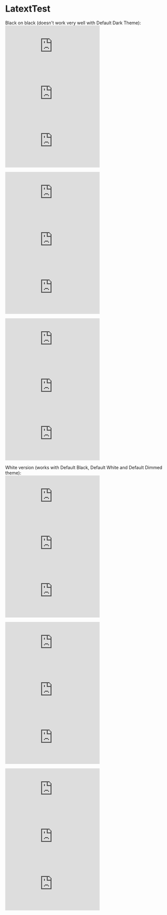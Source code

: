 # LatextTest

Black on black (doesn't work very well with Default Dark Theme):  
![equation](http://latex.codecogs.com/gif.latex?O_t%3D%5Ctext%20%7B%20Onset%20event%20at%20time%20bin%20%7D%20t)  
![equation](http://latex.codecogs.com/gif.latex?s%3D%5Ctext%20%7B%20sensor%20reading%20%7D)  
![equation](http://latex.codecogs.com/gif.latex?P%28s%20%7C%20O_t%20%29%3D%5Ctext%20%7B%20Probability%20of%20a%20sensor%20reading%20value%20when%20sleep%20onset%20is%20observed%20at%20a%20time%20bin%20%7D%20t)  


![equation](http://latex.codecogs.com/png.latex?O_t%3D%5Ctext%20%7B%20Onset%20event%20at%20time%20bin%20%7D%20t)  
![equation](http://latex.codecogs.com/png.latex?s%3D%5Ctext%20%7B%20sensor%20reading%20%7D)  
![equation](http://latex.codecogs.com/png.latex?P%28s%20%7C%20O_t%20%29%3D%5Ctext%20%7B%20Probability%20of%20a%20sensor%20reading%20value%20when%20sleep%20onset%20is%20observed%20at%20a%20time%20bin%20%7D%20t)  


![equation](http://latex.codecogs.com/svg.latex?O_t%3D%5Ctext%20%7B%20Onset%20event%20at%20time%20bin%20%7D%20t)  
![equation](http://latex.codecogs.com/svg.latex?s%3D%5Ctext%20%7B%20sensor%20reading%20%7D)  
![equation](http://latex.codecogs.com/svg.latex?P%28s%20%7C%20O_t%20%29%3D%5Ctext%20%7B%20Probability%20of%20a%20sensor%20reading%20value%20when%20sleep%20onset%20is%20observed%20at%20a%20time%20bin%20%7D%20t)


White version (works with Default Black, Default White and Default Dimmed theme):  
![equation](http://latex.codecogs.com/gif.latex?%5Cbg_white%20O_t%3D%5Ctext%20%7B%20Onset%20event%20at%20time%20bin%20%7D%20t)  
![equation](http://latex.codecogs.com/gif.latex?%5Cbg_white%20%5C%5C%20s%3D%5Ctext%20%7B%20sensor%20reading%20%7D)  
![equation](http://latex.codecogs.com/gif.latex?%5Cbg_white%20%5C%5C%20P%28s%20%7C%20O_t%20%29%3D%5Ctext%20%7B%20Probability%20of%20a%20sensor%20reading%20value%20when%20sleep%20onset%20is%20observed%20at%20a%20time%20bin%20%7D%20t)  


![equation](http://latex.codecogs.com/png.latex?%5Cbg_white%20%5C%5C%20O_t%3D%5Ctext%20%7B%20Onset%20event%20at%20time%20bin%20%7D%20t)  
![equation](http://latex.codecogs.com/png.latex?%5Cbg_white%20%5C%5C%20s%3D%5Ctext%20%7B%20sensor%20reading%20%7D)  
![equation](http://latex.codecogs.com/png.latex?%5Cbg_white%20%5C%5C%20P%28s%20%7C%20O_t%20%29%3D%5Ctext%20%7B%20Probability%20of%20a%20sensor%20reading%20value%20when%20sleep%20onset%20is%20observed%20at%20a%20time%20bin%20%7D%20t)  

![equation](http://latex.codecogs.com/png.latex?%5Cbg_white%20%5C%5C%20O_t%3D%5Ctext%20%7B%20Onset%20event%20at%20time%20bin%20%7D%20t)  
![equation](http://latex.codecogs.com/png.latex?%5Cbg_white%20%5C%5C%20s%3D%5Ctext%20%7B%20sensor%20reading%20%7D)  
![equation](http://latex.codecogs.com/png.latex?%5Cbg_white%20%5C%5C%20P%28s%20%7C%20O_t%20%29%3D%5Ctext%20%7B%20Probability%20of%20a%20sensor%20reading%20value%20when%20sleep%20onset%20is%20observed%20at%20a%20time%20bin%20%7D%20t)  

